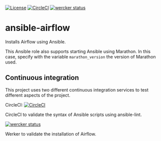 [![License](https://img.shields.io/badge/license-Apache--2.0-blue.svg)](https://github.com/LREN-CHUV/ansible-airflow/blob/master/LICENSE) [![CircleCI](https://circleci.com/gh/LREN-CHUV/ansible-airflow.svg?style=svg)](https://circleci.com/gh/LREN-CHUV/ansible-airflow) [![wercker status](https://app.wercker.com/status/9bab59ff38cd2dbf9f5ef1949fa75692/s/master "wercker status")](https://app.wercker.com/project/byKey/9bab59ff38cd2dbf9f5ef1949fa75692)

# ansible-airflow

Installs Airflow using Ansible.

This Ansible role also supports starting Ansible using Marathon. In this case, specify with the variable `marathon_version` the version of Marathon used.

## Continuous integration

This project uses two different continuous integration services to test different aspects of the project.

CircleCI: [![CircleCI](https://circleci.com/gh/LREN-CHUV/ansible-airflow.svg?style=svg)](https://circleci.com/gh/LREN-CHUV/ansible-airflow)

CircleCI to validate the syntax of Ansible scripts using ansible-lint.

[![wercker status](https://app.wercker.com/status/9bab59ff38cd2dbf9f5ef1949fa75692/m/master "wercker status")](https://app.wercker.com/project/byKey/9bab59ff38cd2dbf9f5ef1949fa75692)

Werker to validate the installation of Airflow.
